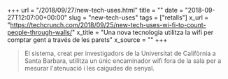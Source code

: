 +++
url = "/2018/09/27/new-tech-uses.html"
title = ""
date = "2018-09-27T12:07:00+00:00"
slug = "new-tech-uses"
tags = ["retalls"]
x_url = "https://techcrunch.com/2018/09/25/new-tech-uses-wi-fi-to-count-people-through-walls/"
x_title = "Una nova tecnologia utilitza la wifi per comptar gent a través de les parets"
x_source = ""
+++


> El sistema, creat per investigadors de la Universitat de Califòrnia a Santa Barbara, utilitza un únic encaminador wifi fora de la sala per a mesurar l'atenuació i les caigudes de senyal.

